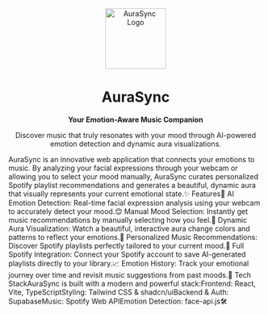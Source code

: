 <div align="center"><img src="https://i.ibb.co/4nDnvPR0/1.png" alt="AuraSync Logo" width="120" /><h1>AuraSync</h1><p><strong>Your Emotion-Aware Music Companion</strong></p><p>Discover music that truly resonates with your mood through AI-powered emotion detection and dynamic aura visualizations.</p></div>AuraSync is an innovative web application that connects your emotions to music. By analyzing your facial expressions through your webcam or allowing you to select your mood manually, AuraSync curates personalized Spotify playlist recommendations and generates a beautiful, dynamic aura that visually represents your current emotional state.✨ Features🤖 AI Emotion Detection: Real-time facial expression analysis using your webcam to accurately detect your mood.😊 Manual Mood Selection: Instantly get music recommendations by manually selecting how you feel.🎨 Dynamic Aura Visualization: Watch a beautiful, interactive aura change colors and patterns to reflect your emotions.🎵 Personalized Music Recommendations: Discover Spotify playlists perfectly tailored to your current mood.🔗 Full Spotify Integration: Connect your Spotify account to save AI-generated playlists directly to your library.📈 Emotion History: Track your emotional journey over time and revisit music suggestions from past moods.🚀 Tech StackAuraSync is built with a modern and powerful stack:Frontend: React, Vite, TypeScriptStyling: Tailwind CSS & shadcn/uiBackend & Auth: SupabaseMusic: Spotify Web APIEmotion Detection: face-api.js🛠️ 
